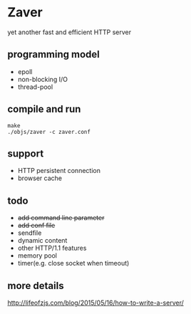 Zaver
=====

yet another fast and efficient HTTP server

## programming model

* epoll
* non-blocking I/O
* thread-pool

## compile and run

```
make
./objs/zaver -c zaver.conf
```

## support

* HTTP persistent connection
* browser cache

## todo

* ~~add command line parameter~~
* ~~add conf file~~
* sendfile
* dynamic content
* other HTTP/1.1 features
* memory pool
* timer(e.g. close socket when timeout)

## more details

http://lifeofzjs.com/blog/2015/05/16/how-to-write-a-server/

